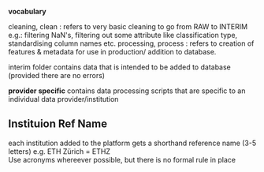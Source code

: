 
__vocabulary__

cleaning, clean : refers to very basic cleaning to go from RAW to INTERIM e.g.:  filtering NaN's, filtering out some attribute like classification type, standardising column names etc.
processing, process  : refers to creation of features & metadata for use in production/ addition to database.

interim folder contains data that is intended to be added to database (provided there are no errors)

__provider specific__
contains data processing scripts that are specific to an individual data provider/institution

## Instituion Ref Name

each institution added to the platform gets a shorthand reference name (3-5 letters) e.g. ETH Zürich = ETHZ  
Use acronyms whereever possible, but there is no formal rule in place